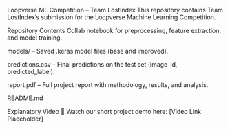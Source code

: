 Loopverse ML Competition – Team LostIndex
This repository contains Team LostIndex’s submission for the Loopverse Machine Learning Competition.

Repository Contents
Collab notebook for preprocessing, feature extraction, and model training.

models/ – Saved .keras model files (base and improved).

predictions.csv – Final predictions on the test set (image_id, predicted_label).

report.pdf – Full project report with methodology, results, and analysis.

README.md 

Explanatory Video
🎥 Watch our short project demo here: [Video Link Placeholder]